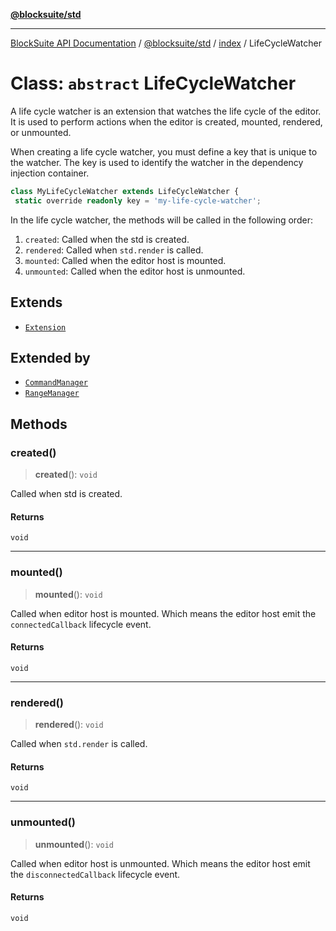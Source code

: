 [**@blocksuite/std**](../../../../@blocksuite/std/README.md)

***

[BlockSuite API Documentation](../../../../README.md) / [@blocksuite/std](../../README.md) / [index](../README.md) / LifeCycleWatcher

# Class: `abstract` LifeCycleWatcher

A life cycle watcher is an extension that watches the life cycle of the editor.
It is used to perform actions when the editor is created, mounted, rendered, or unmounted.

When creating a life cycle watcher, you must define a key that is unique to the watcher.
The key is used to identify the watcher in the dependency injection container.
```ts
class MyLifeCycleWatcher extends LifeCycleWatcher {
 static override readonly key = 'my-life-cycle-watcher';
```

In the life cycle watcher, the methods will be called in the following order:
1. `created`: Called when the std is created.
2. `rendered`: Called when `std.render` is called.
3. `mounted`: Called when the editor host is mounted.
4. `unmounted`: Called when the editor host is unmounted.

## Extends

- [`Extension`](../../../store/classes/Extension.md)

## Extended by

- [`CommandManager`](CommandManager.md)
- [`RangeManager`](RangeManager.md)

## Methods

### created()

> **created**(): `void`

Called when std is created.

#### Returns

`void`

***

### mounted()

> **mounted**(): `void`

Called when editor host is mounted.
Which means the editor host emit the `connectedCallback` lifecycle event.

#### Returns

`void`

***

### rendered()

> **rendered**(): `void`

Called when `std.render` is called.

#### Returns

`void`

***

### unmounted()

> **unmounted**(): `void`

Called when editor host is unmounted.
Which means the editor host emit the `disconnectedCallback` lifecycle event.

#### Returns

`void`
